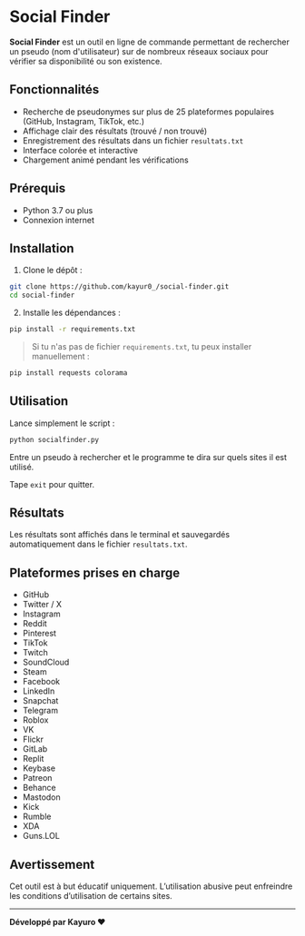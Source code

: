 # Social Finder

**Social Finder** est un outil en ligne de commande permettant de rechercher un pseudo (nom d'utilisateur) sur de nombreux réseaux sociaux pour vérifier sa disponibilité ou son existence.

## Fonctionnalités

- Recherche de pseudonymes sur plus de 25 plateformes populaires (GitHub, Instagram, TikTok, etc.)
- Affichage clair des résultats (trouvé / non trouvé)
- Enregistrement des résultats dans un fichier `resultats.txt`
- Interface colorée et interactive
- Chargement animé pendant les vérifications

## Prérequis

- Python 3.7 ou plus
- Connexion internet

## Installation

1. Clone le dépôt :

```bash
git clone https://github.com/kayur0_/social-finder.git
cd social-finder
```

2. Installe les dépendances :

```bash
pip install -r requirements.txt
```

> Si tu n'as pas de fichier `requirements.txt`, tu peux installer manuellement :

```bash
pip install requests colorama
```

## Utilisation

Lance simplement le script :

```bash
python socialfinder.py
```

Entre un pseudo à rechercher et le programme te dira sur quels sites il est utilisé.

Tape `exit` pour quitter.

## Résultats

Les résultats sont affichés dans le terminal et sauvegardés automatiquement dans le fichier `resultats.txt`.

## Plateformes prises en charge

- GitHub  
- Twitter / X  
- Instagram  
- Reddit  
- Pinterest  
- TikTok  
- Twitch  
- SoundCloud  
- Steam  
- Facebook  
- LinkedIn  
- Snapchat  
- Telegram  
- Roblox  
- VK  
- Flickr  
- GitLab  
- Replit  
- Keybase  
- Patreon  
- Behance  
- Mastodon  
- Kick  
- Rumble  
- XDA  
- Guns.LOL  

## Avertissement

Cet outil est à but éducatif uniquement. L’utilisation abusive peut enfreindre les conditions d’utilisation de certains sites.

---

**Développé par Kayuro ❤️**
